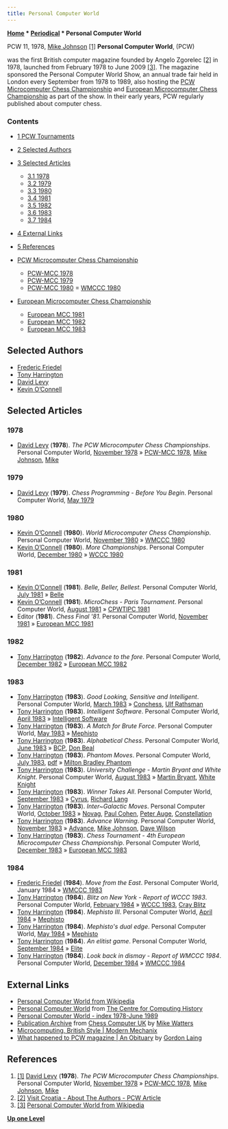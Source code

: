 ```yaml
---
title: Personal Computer World
---
```

**[Home](Home "Home") \* [Periodical](Periodical "Periodical") \* Personal Computer World**



 [](http://www.chesscomputeruk.com/html/publication_archive.html) PCW 11, 1978, [Mike Johnson](Mike_Johnson "Mike Johnson") <a id="cite-note-1" href="#cite-ref-1">[1]</a> 
**Personal Computer World**, (PCW)  

was the first British computer magazine founded by Angelo Zgorelec <a id="cite-note-2" href="#cite-ref-2">[2]</a> in 1978, launched from February 1978 to June 2009 <a id="cite-note-3" href="#cite-ref-3">[3]</a>. The magazine sponsored the Personal Computer World Show, an annual trade fair held in London every September from 1978 to 1989, also hosting the [PCW Microcomputer Chess Championship](PCW_Microcomputer_Chess_Championship "PCW Microcomputer Chess Championship") and [European Microcomputer Chess Championship](European_Microcomputer_Chess_Championship "European Microcomputer Chess Championship") as part of the show. In their early years, PCW regularly published about computer chess. 



### Contents


* [1 PCW Tournaments](#pcw-tournaments)
* [2 Selected Authors](#selected-authors)
* [3 Selected Articles](#selected-articles)
	+ [3.1 1978](#1978)
	+ [3.2 1979](#1979)
	+ [3.3 1980](#1980)
	+ [3.4 1981](#1981)
	+ [3.5 1982](#1982)
	+ [3.6 1983](#1983)
	+ [3.7 1984](#1984)
* [4 External Links](#external-links)
* [5 References](#references)






* [PCW Microcomputer Chess Championship](PCW_Microcomputer_Chess_Championship "PCW Microcomputer Chess Championship")
	+ [PCW-MCC 1978](PCW-MCC_1978 "PCW-MCC 1978")
	+ [PCW-MCC 1979](PCW-MCC_1979 "PCW-MCC 1979")
	+ [PCW-MCC 1980](WMCCC_1980 "WMCCC 1980") = [WMCCC 1980](WMCCC_1980 "WMCCC 1980")
* [European Microcomputer Chess Championship](European_Microcomputer_Chess_Championship "European Microcomputer Chess Championship")
	+ [European MCC 1981](European_MCC_1981 "European MCC 1981")
	+ [European MCC 1982](European_MCC_1982 "European MCC 1982")
	+ [European MCC 1983](European_MCC_1983 "European MCC 1983")


## Selected Authors


* [Frederic Friedel](Frederic_Friedel "Frederic Friedel")
* [Tony Harrington](Tony_Harrington "Tony Harrington")
* [David Levy](David_Levy "David Levy")
* [Kevin O’Connell](Kevin_O%E2%80%99Connell "Kevin O’Connell")


## Selected Articles


### 1978


* [David Levy](David_Levy "David Levy") (**1978**). *The PCW Microcomputer Chess Championships*. Personal Computer World, [November 1978](http://www.chesscomputeruk.com/html/publication_archive.html) » [PCW-MCC 1978](PCW-MCC_1978 "PCW-MCC 1978"), [Mike Johnson](Mike_Johnson "Mike Johnson"), [Mike](Mike "Mike")


### 1979


* [David Levy](David_Levy "David Levy") (**1979**). *Chess Programming - Before You Begin*. Personal Computer World, [May 1979](http://www.chesscomputeruk.com/html/publication_archive.html)


### 1980


* [Kevin O’Connell](Kevin_O%E2%80%99Connell "Kevin O’Connell") (**1980**). *World Microcomputer Chess Championship*. Personal Computer World, [November 1980](http://www.chesscomputeruk.com/html/publication_archive.html) » [WMCCC 1980](WMCCC_1980 "WMCCC 1980")
* [Kevin O’Connell](Kevin_O%E2%80%99Connell "Kevin O’Connell") (**1980**). *More Championships*. Personal Computer World, [December 1980](http://www.chesscomputeruk.com/html/publication_archive.html) » [WCCC 1980](WCCC_1980 "WCCC 1980")


### 1981


* [Kevin O’Connell](Kevin_O%E2%80%99Connell "Kevin O’Connell") (**1981**). *Belle, Beller, Bellest*. Personal Computer World, [July 1981](http://www.chesscomputeruk.com/html/publication_archive.html) » [Belle](Belle "Belle")
* [Kevin O’Connell](Kevin_O%E2%80%99Connell "Kevin O’Connell") (**1981**). *MicroChess - Paris Tournament*. Personal Computer World, [August 1981](http://www.chesscomputeruk.com/html/publication_archive.html) » [CPWTIPC 1981](CPWTIPC_1981 "CPWTIPC 1981")
* Editor (**1981**). *Chess Final '81*. Personal Computer World, [November 1981](http://www.chesscomputeruk.com/html/publication_archive.html) » [European MCC 1981](European_MCC_1981 "European MCC 1981")


### 1982


* [Tony Harrington](Tony_Harrington "Tony Harrington") (**1982**). *Advance to the fore*. Personal Computer World, [December 1982](http://www.chesscomputeruk.com/html/publication_archive_1982.html) » [European MCC 1982](European_MCC_1982 "European MCC 1982")


### 1983


* [Tony Harrington](Tony_Harrington "Tony Harrington") (**1983**). *Good Looking, Sensitive and Intelligent*. Personal Computer World, [March 1983](http://www.chesscomputeruk.com/html/publication_archive_1983.html) » [Conchess](Conchess "Conchess"), [Ulf Rathsman](Ulf_Rathsman "Ulf Rathsman")
* [Tony Harrington](Tony_Harrington "Tony Harrington") (**1983**). *Intelligent Software*. Personal Computer World, [April 1983](http://www.chesscomputeruk.com/html/publication_archive_1983.html) » [Intelligent Software](Intelligent_Software "Intelligent Software")
* [Tony Harrington](Tony_Harrington "Tony Harrington") (**1983**). *A Match for Brute Force*. Personal Computer World, [May 1983](http://www.chesscomputeruk.com/html/publication_archive_1983.html) » [Mephisto](Mephisto_(H) "Mephisto (H)")
* [Tony Harrington](Tony_Harrington "Tony Harrington") (**1983**). *Alphabetical Chess*. Personal Computer World, [June 1983](http://www.chesscomputeruk.com/html/publication_archive_1983.html) » [BCP](BCP "BCP"), [Don Beal](Don_Beal "Don Beal")
* [Tony Harrington](Tony_Harrington "Tony Harrington") (**1983**). *Phantom Moves*. Personal Computer World, [July 1983](http://www.chesscomputeruk.com/html/publication_archive_1983.html), [pdf](http://www.chesscomputeruk.com/PCW_July_1983.pdf) » [Milton Bradley Phantom](Milton_Bradley_Phantom "Milton Bradley Phantom")
* [Tony Harrington](Tony_Harrington "Tony Harrington") (**1983**). *University Challenge - Martin Bryant and White Knight*. Personal Computer World, [August 1983](http://www.chesscomputeruk.com/html/publication_archive_1983.html) » [Martin Bryant](Martin_Bryant "Martin Bryant"), [White Knight](White_Knight "White Knight")
* [Tony Harrington](Tony_Harrington "Tony Harrington") (**1983**). *Winner Takes All*. Personal Computer World, [September 1983](http://www.chesscomputeruk.com/html/publication_archive_1983.html) » [Cyrus](Cyrus "Cyrus"), [Richard Lang](Richard_Lang "Richard Lang")
* [Tony Harrington](Tony_Harrington "Tony Harrington") (**1983**). *Inter~Galactic Moves*. Personal Computer World, [October 1983](http://www.chesscomputeruk.com/html/publication_archive_1983.html) » [Novag](Novag "Novag"), [Paul Cohen](index.php?title=Paul_Cohen&action=edit&redlink=1 "Paul Cohen (page does not exist)"), [Peter Auge](Peter_Auge "Peter Auge"), [Constellation](Constellation "Constellation")
* [Tony Harrington](Tony_Harrington "Tony Harrington") (**1983**). *Advance Warning*. Personal Computer World, [November 1983](http://www.chesscomputeruk.com/html/publication_archive_1983.html) » [Advance](Advance "Advance"), [Mike Johnson](Mike_Johnson "Mike Johnson"), [Dave Wilson](Dave_Wilson "Dave Wilson")
* [Tony Harrington](Tony_Harrington "Tony Harrington") (**1983**). *Chess Tournament - 4th European Microcomputer Chess Championship*. Personal Computer World, [December 1983](http://www.chesscomputeruk.com/html/publication_archive_1983.html) » [European MCC 1983](European_MCC_1983 "European MCC 1983")


### 1984


* [Frederic Friedel](Frederic_Friedel "Frederic Friedel") (**1984**). *Move from the East*. Personal Computer World, January 1984 » [WMCCC 1983](WMCCC_1983 "WMCCC 1983")
* [Tony Harrington](Tony_Harrington "Tony Harrington") (**1984**). *Blitz on New York - Report of WCCC 1983*. Personal Computer World, [February 1984](http://www.chesscomputeruk.com/html/publication_archive_1984.html) » [WCCC 1983](WCCC_1983 "WCCC 1983"), [Cray Blitz](Cray_Blitz "Cray Blitz")
* [Tony Harrington](Tony_Harrington "Tony Harrington") (**1984**). *Mephisto III*. Personal Computer World, [April 1984](http://www.chesscomputeruk.com/html/publication_archive_1984.html) » [Mephisto](Mephisto_(H) "Mephisto (H)")
* [Tony Harrington](Tony_Harrington "Tony Harrington") (**1984**). *Mephisto's dual edge*. Personal Computer World, [May 1984](http://www.chesscomputeruk.com/html/publication_archive_1984.html) » [Mephisto](Mephisto_(H) "Mephisto (H)")
* [Tony Harrington](Tony_Harrington "Tony Harrington") (**1984**). *An elitist game*. Personal Computer World, [September 1984](http://www.chesscomputeruk.com/html/publication_archive_1984.html) » [Elite](Elite "Elite")
* [Tony Harrington](Tony_Harrington "Tony Harrington") (**1984**). *Look back in dismay - Report of WMCCC 1984*. Personal Computer World, [December 1984](http://www.chesscomputeruk.com/html/publication_archive_1984.html) » [WMCCC 1984](WMCCC_1984 "WMCCC 1984")


## External Links


* [Personal Computer World from Wikipedia](https://en.wikipedia.org/wiki/Personal_Computer_World)
* [Personal Computer World](http://www.computinghistory.org.uk/cgi-bin/sitewise.pl?act=sect&pt=1094_371&s=573) from [The Centre for Computing History](https://en.wikipedia.org/wiki/The_Centre_for_Computing_History)
* [Personal Computer World - index 1978-June 1989](http://ukfree.tv/pcw/pcwindex.htm)
* [Publication Archive](http://www.chesscomputeruk.com/html/publication_archive.html) from [Chess Computer UK](http://www.chesscomputeruk.com/index.html) by [Mike Watters](Mike_Watters "Mike Watters")
* [Microcomputing, British Style | Modern Mechanix](http://blog.modernmechanix.com/microcomputing-british-style/)
* [What happened to PCW magazine | An Obituary](http://www.digitalretro.co.uk/Personal_Computer_World_magazine/PCW_obituary.htm) by [Gordon Laing](http://www.cameralabs.com/about/)


## References


1. <a id="cite-ref-1" href="#cite-note-1">[1]</a> [David Levy](David_Levy "David Levy") (**1978**). *The PCW Microcomputer Chess Championships*. Personal Computer World, [November 1978](http://www.chesscomputeruk.com/html/publication_archive.html) » [PCW-MCC 1978](PCW-MCC_1978 "PCW-MCC 1978"), [Mike Johnson](Mike_Johnson "Mike Johnson"), [Mike](Mike "Mike")
2. <a id="cite-ref-2" href="#cite-note-2">[2]</a> [Visit Croatia - About The Authors - PCW Article](http://www.visit-croatia.co.uk/aboutauthors/articles.htm)
3. <a id="cite-ref-3" href="#cite-note-3">[3]</a> [Personal Computer World from Wikipedia](https://en.wikipedia.org/wiki/Personal_Computer_World)

**[Up one Level](Periodical "Periodical")**







 
